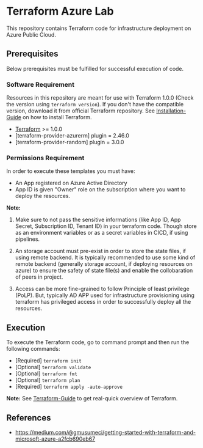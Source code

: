 # Terraform Azure Lab
This repository contains Terraform code for infrastructure deployment on Azure Public Cloud.

## Prerequisites
Below prerequisites must be fulfilled for successful execution of code.

### Software Requirement
Resources in this repository are meant for use with Terraform 1.0.0 (Check the version using `terraform version`). If you don't have the compatible version, download it from official Terraform repository. See [Installation-Guide](./docs/install.md) on how to install Terraform.

-   [Terraform](https://www.terraform.io/downloads.html) >= 1.0.0
-   [terraform-provider-azurerm] plugin = 2.46.0
-   [terraform-provider-random] plugin = 3.0.0

### Permissions Requirement
In order to execute these templates you must have:
- An App registered on Azure Active Directory 
- App ID is given "Owner" role on the subscription where you want to deploy the resources.

**Note:** 
1. Make sure to not pass the sensitive informations (like App ID, App Secret, Subscription ID, Tenant ID) in your terraform code. Though store as an environment variables or as a secret variables in CICD, if using pipelines.

2. An storage account must pre-exist in order to store the state files, if using remote backend. It is typically recommended to use some kind of remote backend (generally storage account, if deploying resources on azure) to ensure the safety of state file(s) and enable the collobaration of peers in project.

3. Access can be more fine-grained to follow Principle of least privilege (PoLP). But, typically AD APP used for infrastructure provisioning using terraform has privileged access in order to successfully deploy all the resources.

## Execution
To execute the Terraform code, go to command prompt and then run the following commands:

-   [Required] `terraform init`
-   [Optional] `terraform validate`
-   [Optional] `terraform fmt`
-   [Optional] `terraform plan`
-   [Required] `terraform apply -auto-approve`

**Note:** See [Terraform-Guide](./docs/info.md) to get real-quick overview of Terraform.

## References

- https://medium.com/@gmusumeci/getting-started-with-terraform-and-microsoft-azure-a2fcb690eb67

